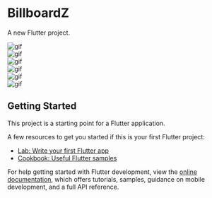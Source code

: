 # BillboardZ

A new Flutter project.

![gif](https://media.giphy.com/media/v1.Y2lkPTc5MGI3NjExYjRmZDg3YmMzMjQyZjVhZDAwYWRhYWViZjk4YjI5MjJhZWZmNDk2NiZlcD12MV9pbnRlcm5hbF9naWZzX2dpZklkJmN0PWc/gExF6CQVj7J81UiCsA/giphy.gif)    
![gif](https://media.giphy.com/media/v1.Y2lkPTc5MGI3NjExYjdiNWI2ZDU4MmU3YTU3NWY2M2I4MWZiYjM3NzQ3OWZmOWIxOTkyZiZlcD12MV9pbnRlcm5hbF9naWZzX2dpZklkJmN0PWc/Ln1QF1s14uabJq5nq1/giphy.gif)    
![gif](https://media.giphy.com/media/v1.Y2lkPTc5MGI3NjExMDIwNjJkNTQxZjNmOTJkNTMzNDc3MWZlYTQ1NDExYzg3ZWJkMWQ1YyZlcD12MV9pbnRlcm5hbF9naWZzX2dpZklkJmN0PWc/qkmS5d5FNlry00dE80/giphy.gif)    
![gif](https://media.giphy.com/media/v1.Y2lkPTc5MGI3NjExMGZkOWNhOWQxM2UxNTZkZGE5ZjMzYjU4ZTNmNmIyNjMyN2ZhYjg4ZCZlcD12MV9pbnRlcm5hbF9naWZzX2dpZklkJmN0PWc/ygSaxBkpTssqoIz2ww/giphy.gif)    
![gif](https://media.giphy.com/media/v1.Y2lkPTc5MGI3NjExMGJlZDRlMDM2MzhlYTY3ZTJmYzhkNjZmZDhmYWViZTZkODk2ODc4OCZlcD12MV9pbnRlcm5hbF9naWZzX2dpZklkJmN0PWc/IMfXqPcv6f1FkjGGtt/giphy.gif)    
![gif](https://media.giphy.com/media/v1.Y2lkPTc5MGI3NjExYzNhNjY4Yzg2NjAxZWNjMDNmYTUxNmViN2UyNjExMzc4OWMzMjM1OSZlcD12MV9pbnRlcm5hbF9naWZzX2dpZklkJmN0PWc/ib6rZMzhqNr60QWkM3/giphy.gif)    


## Getting Started

This project is a starting point for a Flutter application.

A few resources to get you started if this is your first Flutter project:

- [Lab: Write your first Flutter app](https://docs.flutter.dev/get-started/codelab)
- [Cookbook: Useful Flutter samples](https://docs.flutter.dev/cookbook)

For help getting started with Flutter development, view the
[online documentation](https://docs.flutter.dev/), which offers tutorials,
samples, guidance on mobile development, and a full API reference.
